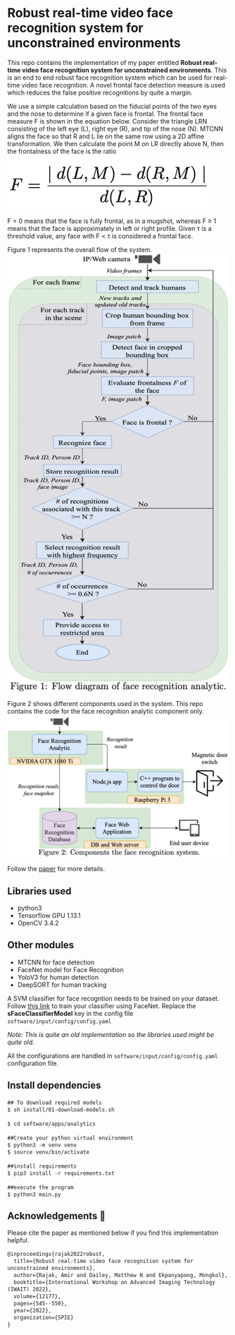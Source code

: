# Robust real-time video face recognition system for unconstrained environments

This repo contains the implementation of my paper entitled **Robust real-time video face recognition system for unconstrained environments**. This is an end to end robust face recognition system which can be used for real-time video face recognition. A novel frontal face detection measure is used which reduces the false positive recognitions by quite a margin.

We use a simple calculation based on the fiducial points of the two eyes and the nose to determine if a given face is frontal. The frontal face measure F is shown in the equation below. Consider the triangle LRN consisting of the left eye (L), right eye (R), and tip of the nose (N). MTCNN aligns the face so that R and L lie on the same row using a 2D affine transformation. We then calculate the point M on LR directly above N, then the frontalness of the face is the ratio
![](./images/equation.png)

F = 0 means that the face is fully frontal, as in a mugshot, whereas F ≥ 1 means that the face is approximately in left or right profile. Given τ is a threshold value, any face with F < τ is considered a frontal face.


Figure 1 represents the overall flow of the system.
![Flow diagram of the system.](./images/flow-diagram.png)

Figure 2 shows different components used in the system. This repo contains the code for the face recognition analytic component only.
![Components of the system.](./images/components.png)


Follow the [paper](https://spie.org/Publications/Proceedings/Paper/10.1117/12.2625989?SSO=1) for more details.



## Libraries used
- python3
- Tensorflow GPU 1.13.1
- OpenCV 3.4.2

## Other modules
- MTCNN for face detection
- FaceNet model for Face Recognition
- YoloV3 for human detection
- DeepSORT for human tracking

A SVM classifier for face recogntion needs to be trained on your dataset. Follow [this link](https://github.com/davidsandberg/facenet/wiki/Train-a-classifier-on-own-images) to train your classifier using FaceNet. Replace the **sFaceClassifierModel** key in the config file ```software/input/config/config.yaml```


*Note: This is quite an old implementation so the libraries used might be quite old.*

All the configurations are handled in ```software/input/config/config.yaml``` configuration file.

## Install dependencies
```
## To download required models
$ sh install/01-download-models.sh

$ cd software/apps/analytics

##Create your python virtual environment
$ python3 -m venv venv
$ source venv/bin/activate

##install requirements
$ pip3 install -r requirements.txt

##execute the program
$ python3 main.py
```

## Acknowledgements 🙏
Please cite the paper as mentioned below if you find this implementation helpful.

```
@inproceedings{rajak2022robust,
  title={Robust real-time video face recognition system for unconstrained environments},
  author={Rajak, Amir and Dailey, Matthew N and Ekpanyapong, Mongkol},
  booktitle={International Workshop on Advanced Imaging Technology (IWAIT) 2022},
  volume={12177},
  pages={545--550},
  year={2022},
  organization={SPIE}
}
```